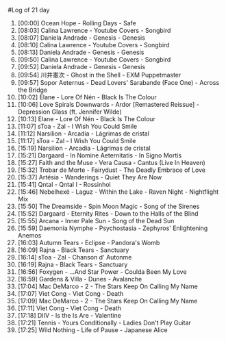 #Log of 21 day

1. [00:00] Ocean Hope - Rolling Days - Safe
1. [08:03] Calina Lawrence - Youtube Covers - Songbird
1. [08:07] Daniela Andrade - Genesis - Genesis
1. [08:10] Calina Lawrence - Youtube Covers - Songbird
1. [08:13] Daniela Andrade - Genesis - Genesis
1. [09:50] Calina Lawrence - Youtube Covers - Songbird
1. [09:52] Daniela Andrade - Genesis - Genesis
1. [09:54] 川井憲次 - Ghost in the Shell - EXM Puppetmaster
1. [09:57] Sopor Aeternus - Dead Lovers' Sarabande (Face One) - Across the Bridge
1. [10:02] Elane - Lore Of Nén - Black Is The Colour
1. [10:06] Love Spirals Downwards - Ardor [Remastered Reissue] - Depression Glass (ft. Jennifer Wilde)
1. [10:13] Elane - Lore Of Nén - Black Is The Colour
1. [11:07] sToa - Zal - I Wish You Could Smile
1. [11:12] Narsilion - Arcadia - Lágrimas de cristal
1. [11:17] sToa - Zal - I Wish You Could Smile
1. [15:19] Narsilion - Arcadia - Lágrimas de cristal
1. [15:21] Dargaard - In Nomine Aeternitatis - In Signo Mortis
1. [15:27] Faith and the Muse - Vera Causa - Cantus (Live In Heaven)
1. [15:32] Trobar de Morte - Fairydust - The Deadly Embrace of Love
1. [15:37] Artésia - Wanderings - Quiet They Are Now
1. [15:41] Qntal - Qntal I - Rossinhol
1. [15:46] Nebelhexë - Laguz - Within the Lake - Raven Night - Nightflight Mix
1. [15:50] The Dreamside - Spin Moon Magic - Song of the Sirenes
1. [15:52] Dargaard - Eternity Rites - Down to the Halls of the Blind
1. [15:55] Arcana - Inner Pale Sun - Song of the Dead Sun
1. [15:59] Daemonia Nymphe - Psychostasia - Zephyros' Enlightening Anemos
1. [16:03] Autumn Tears - Eclipse - Pandora's Womb
1. [16:09] Rajna - Black Tears - Sanctuary
1. [16:14] sToa - Zal - Chanson d' Autonme
1. [16:19] Rajna - Black Tears - Sanctuary
1. [16:56] Foxygen - …And Star Power - Coulda Been My Love
1. [16:59] Gardens & Villa - Dunes - Avalanche
1. [17:04] Mac DeMarco - 2 - The Stars Keep On Calling My Name
1. [17:07] Viet Cong - Viet Cong - Death
1. [17:09] Mac DeMarco - 2 - The Stars Keep On Calling My Name
1. [17:11] Viet Cong - Viet Cong - Death
1. [17:18] DIIV - Is the Is Are - Valentine
1. [17:21] Tennis - Yours Conditionally - Ladies Don't Play Guitar
1. [17:25] Wild Nothing - Life of Pause - Japanese Alice
